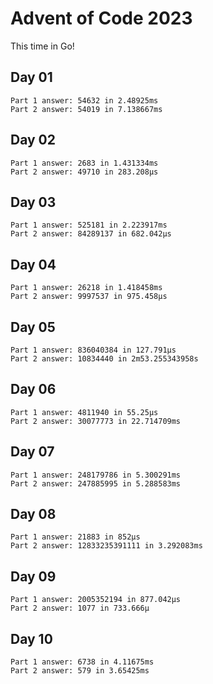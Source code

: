 # Advent of Code 2023

This time in Go!

## Day 01
```
Part 1 answer: 54632 in 2.48925ms
Part 2 answer: 54019 in 7.138667ms
```
## Day 02
```
Part 1 answer: 2683 in 1.431334ms
Part 2 answer: 49710 in 283.208µs
```
## Day 03
```
Part 1 answer: 525181 in 2.223917ms
Part 2 answer: 84289137 in 682.042µs
```
## Day 04
```
Part 1 answer: 26218 in 1.418458ms
Part 2 answer: 9997537 in 975.458µs
```
## Day 05
```
Part 1 answer: 836040384 in 127.791µs
Part 2 answer: 10834440 in 2m53.255343958s
```
## Day 06 
```
Part 1 answer: 4811940 in 55.25µs
Part 2 answer: 30077773 in 22.714709ms
```
## Day 07
```
Part 1 answer: 248179786 in 5.300291ms
Part 2 answer: 247885995 in 5.288583ms
```
## Day 08
```
Part 1 answer: 21883 in 852µs
Part 2 answer: 12833235391111 in 3.292083ms
```
## Day 09
```
Part 1 answer: 2005352194 in 877.042µs
Part 2 answer: 1077 in 733.666µ
```
## Day 10
```
Part 1 answer: 6738 in 4.11675ms
Part 2 answer: 579 in 3.65425ms
```
